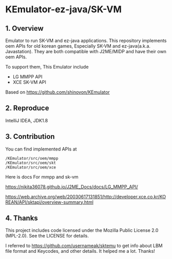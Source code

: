 # KEmulator-ez-java/SK-VM

## 1. Overview

Emulator to run SK-VM and ez-java applications. This repository implements oem APIs for old korean games, Especially SK-VM and ez-java(a.k.a. Javastation). They are both compatible with J2ME/MIDP and have their own oem APIs.

To support them, This Emulator include
* LG MMPP API
* XCE SK-VM API

Based on https://github.com/shinovon/KEmulator

## 2. Reproduce

IntelliJ IDEA, JDK1.8

## 3. Contribution

You can find implemented APIs at
```declarative
/KEmulator/src/oem/mmpp
/KEmulator/src/oem/skt
/KEmulator/src/oem/xce
```
Here is docs For mmpp and sk-vm

https://nikita36078.github.io/J2ME_Docs/docs/LG_MMPP_API/

https://web.archive.org/web/20030617131851/http://developer.xce.co.kr/KOREAN/API/sktapi/overview-summary.html



## 4. Thanks
This project includes code licensed under the Mozilla Public License 2.0 (MPL-2.0).
See the LICENSE for details.

I referred to https://github.com/usernameak/sktemu to get info about LBM file format and Keycodes, and other details. It helped me a lot. Thanks!
